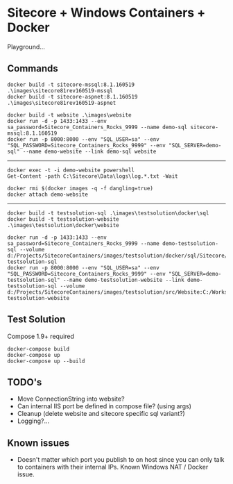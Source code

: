 # Sitecore + Windows Containers + Docker #

Playground...

## Commands ##

	docker build -t sitecore-mssql:8.1.160519 .\images\sitecore81rev160519-mssql
	docker build -t sitecore-aspnet:8.1.160519 .\images\sitecore81rev160519-aspnet

	docker build -t website .\images\website
	docker run -d -p 1433:1433 --env sa_password=Sitecore_Containers_Rocks_9999 --name demo-sql sitecore-mssql:8.1.160519
	docker run -p 8000:8000 --env "SQL_USER=sa" --env "SQL_PASSWORD=Sitecore_Containers_Rocks_9999" --env "SQL_SERVER=demo-sql" --name demo-website --link demo-sql website

---

	docker exec -t -i demo-website powershell
	Get-Content -path C:\Sitecore\Data\logs\log.*.txt -Wait

	docker rmi $(docker images -q -f dangling=true)
	docker attach demo-website

---

	docker build -t testsolution-sql .\images\testsolution\docker\sql
	docker build -t testsolution-website .\images\testsolution\docker\website

	docker run -d -p 1433:1433 --env sa_password=Sitecore_Containers_Rocks_9999 --name demo-testsolution-sql --volume d:/Projects/SitecoreContainers/images/testsolution/docker/sql/Sitecore/Databases:C:/Data testsolution-sql
	docker run -p 8000:8000 --env "SQL_USER=sa" --env "SQL_PASSWORD=Sitecore_Containers_Rocks_9999" --env "SQL_SERVER=demo-testsolution-sql" --name demo-testsolution-website --link demo-testsolution-sql --volume d:/Projects/SitecoreContainers/images/testsolution/src/Website:C:/Workspace testsolution-website

## Test Solution ##

Compose 1.9+ required

	docker-compose build
	docker-compose up
	docker-compose up --build

## TODO's ##

- Move ConnectionString into website?
- Can internal IIS port be defined in compose file? (using args)
- Cleanup (delete website and sitecore specific sql variant?)
- Logging?...

## Known issues ##

- Doesn't matter which port you publish to on host since you can only talk to containers with their internal IPs. Known Windows NAT / Docker issue.
